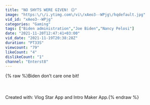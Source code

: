 ```yaml
---
title: "NO SHYTS WERE GIVEN! 😑"
image: "https:\/\/i.ytimg.com\/vi\/xAeo3--WPjg\/hqdefault.jpg"
vid_id: "xAeo3--WPjg"
categories: "Gaming"
tags: ["Biden administration","Joe Biden","Nancy Pelosi"]
date: "2021-11-20T12:47:41+03:00"
vid_date: "2021-11-19T20:38:28Z"
duration: "PT33S"
viewcount: "79"
likeCount: "4"
dislikeCount: "1"
channel: "Enterst8"
---
```

{% raw %}Biden don’t care one bit!<br /><br /><br /><br />Created with: Vlog Star App and Intro Maker App.{% endraw %}
